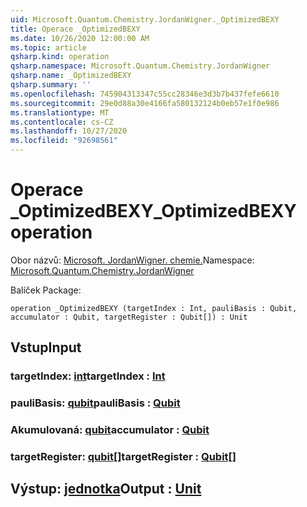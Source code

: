 ```yaml
---
uid: Microsoft.Quantum.Chemistry.JordanWigner._OptimizedBEXY
title: Operace _OptimizedBEXY
ms.date: 10/26/2020 12:00:00 AM
ms.topic: article
qsharp.kind: operation
qsharp.namespace: Microsoft.Quantum.Chemistry.JordanWigner
qsharp.name: _OptimizedBEXY
qsharp.summary: ''
ms.openlocfilehash: 745904313347c55cc28346e3d3b7b437fefe6610
ms.sourcegitcommit: 29e0d88a30e4166fa580132124b0eb57e1f0e986
ms.translationtype: MT
ms.contentlocale: cs-CZ
ms.lasthandoff: 10/27/2020
ms.locfileid: "92698561"
---
```

# <a name="_optimizedbexy-operation"></a><span data-ttu-id="85de0-102">Operace _OptimizedBEXY</span><span class="sxs-lookup"><span data-stu-id="85de0-102">_OptimizedBEXY operation</span></span>

<span data-ttu-id="85de0-103">Obor názvů: [Microsoft. JordanWigner. chemie.](xref:Microsoft.Quantum.Chemistry.JordanWigner)</span><span class="sxs-lookup"><span data-stu-id="85de0-103">Namespace: [Microsoft.Quantum.Chemistry.JordanWigner](xref:Microsoft.Quantum.Chemistry.JordanWigner)</span></span>

<span data-ttu-id="85de0-104">Balíček [](https://nuget.org/packages/)</span><span class="sxs-lookup"><span data-stu-id="85de0-104">Package: [](https://nuget.org/packages/)</span></span>




```qsharp
operation _OptimizedBEXY (targetIndex : Int, pauliBasis : Qubit, accumulator : Qubit, targetRegister : Qubit[]) : Unit
```


## <a name="input"></a><span data-ttu-id="85de0-105">Vstup</span><span class="sxs-lookup"><span data-stu-id="85de0-105">Input</span></span>

### <a name="targetindex--int"></a><span data-ttu-id="85de0-106">targetIndex: [int](xref:microsoft.quantum.lang-ref.int)</span><span class="sxs-lookup"><span data-stu-id="85de0-106">targetIndex : [Int](xref:microsoft.quantum.lang-ref.int)</span></span>




### <a name="paulibasis--qubit"></a><span data-ttu-id="85de0-107">pauliBasis: [qubit](xref:microsoft.quantum.lang-ref.qubit)</span><span class="sxs-lookup"><span data-stu-id="85de0-107">pauliBasis : [Qubit](xref:microsoft.quantum.lang-ref.qubit)</span></span>




### <a name="accumulator--qubit"></a><span data-ttu-id="85de0-108">Akumulovaná: [qubit](xref:microsoft.quantum.lang-ref.qubit)</span><span class="sxs-lookup"><span data-stu-id="85de0-108">accumulator : [Qubit](xref:microsoft.quantum.lang-ref.qubit)</span></span>




### <a name="targetregister--qubit"></a><span data-ttu-id="85de0-109">targetRegister: [qubit](xref:microsoft.quantum.lang-ref.qubit)[]</span><span class="sxs-lookup"><span data-stu-id="85de0-109">targetRegister : [Qubit](xref:microsoft.quantum.lang-ref.qubit)[]</span></span>





## <a name="output--unit"></a><span data-ttu-id="85de0-110">Výstup: [jednotka](xref:microsoft.quantum.lang-ref.unit)</span><span class="sxs-lookup"><span data-stu-id="85de0-110">Output : [Unit](xref:microsoft.quantum.lang-ref.unit)</span></span>

